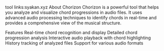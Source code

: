 tool links:syakan.xyz
About Chorizon
Chorizon is a powerful tool that helps you analyze and visualize chord progressions in audio files. It uses advanced audio processing techniques to identify chords in real-time and provides a comprehensive view of the musical structure.

Features
Real-time chord recognition and display
Detailed chord progression analysis
Interactive audio playback with chord highlighting
History tracking of analyzed files
Support for various audio formats
